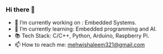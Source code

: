 ### Hi there 👋

- 🔭 I’m currently working on : Embedded Systems.
- 🌱 I’m currently learning: Embedded programming and AI.
- 📚 Tech Stack: C/C++, Python, Arduino, Raspberry Pi.
- 📫 How to reach me: mehwishaleem321@gmail.com
